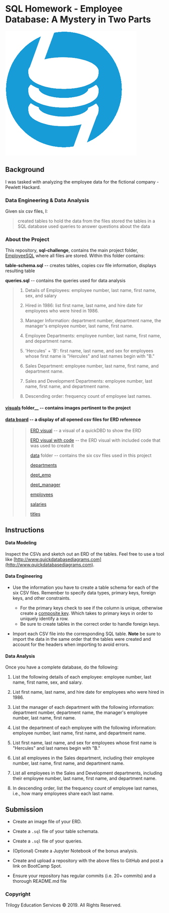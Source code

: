 # SQL Homework - Employee Database: A Mystery in Two Parts

![sql.png](EmployeeSQL/visuals/sql_hp.PNG)
 
## Background

I was tasked with analyzing the employee data for the fictional company - Pewlett Hackard. 

### Data Engineering & Data Analysis
Given six csv files, I:
> created tables to hold the data from the files
> stored the tables in a SQL database
> used queries to answer questions about the data

### About the Project

This repository, __sql-challenge__, contains the main project folder, [EmployeeSQL](EmployeeSQL) where all files are stored. Within this folder contains: <p>
__table-schema.sql__ -- creates tables, copies csv file information, displays resulting table <p>
__queries.sql__ -- contains the queries used for data analysis <p>
> 1. Details of Employees: employee number, last name, first name, sex, and salary <p>
> 2. Hired in 1986: list first name, last name, and hire date for employees who were hired in 1986. <p>
> 3. Manager Information: department number, department name, the manager's employee number, last name, first name. <p>
> 4. Employee Departments: employee number, last name, first name, and department name. <p>
> 5. 'Hercules' + 'B': first name, last name, and sex for employees whose first name is "Hercules" and last names begin with "B." <p>
> 6. Sales Department: employee number, last name, first name, and department name. <p>
> 7. Sales and Development Departments: employee number, last name, first name, and department name. <p>
> 8. Descending order: frequency count of employee last names. <p>
#### [visuals](EmployeeSQL/visuals) folder__ -- contains images pertinent to the project <p>
#### [data board](EmployeeSQL/visuals/data-board.PNG) -- a display of all opened csv files for ERD reference <p>
>> [ERD visual](EmployeeSQL/visuals/erd-visual.PNG) -- a visual of a quickDBD to show the ERD  <p>
>> [ERD visual with code](EmployeeSQL/visuals/erd-visual-code.PNG) -- the ERD visual with included code that was used to create it <p>
> [data](EmployeeSQL/data) folder --  contains the six csv files used in this project <p>
>> [departments](EmployeeSQL/data/departments.csv) <p>
>> [dept_emp](EmployeeSQL/data/dept_emp.csv) <p>
>> [dept_manager](EmployeeSQL/data/dept_manager.csv) <p>
>> [employees](EmployeeSQL/data/employees.csv) <p>
>> [salaries](EmployeeSQL/data/salaries.csv) <p>
>> [titles](EmployeeSQL/data/titles.csv) <p>



## Instructions

#### Data Modeling

Inspect the CSVs and sketch out an ERD of the tables. Feel free to use a tool like [http://www.quickdatabasediagrams.com](http://www.quickdatabasediagrams.com).

#### Data Engineering

* Use the information you have to create a table schema for each of the six CSV files. Remember to specify data types, primary keys, foreign keys, and other constraints.

  * For the primary keys check to see if the column is unique, otherwise create a [composite key](https://en.wikipedia.org/wiki/Compound_key). Which takes to primary keys in order to uniquely identify a row.
  * Be sure to create tables in the correct order to handle foreign keys.

* Import each CSV file into the corresponding SQL table. **Note** be sure to import the data in the same order that the tables were created and account for the headers when importing to avoid errors.

#### Data Analysis

Once you have a complete database, do the following:

1. List the following details of each employee: employee number, last name, first name, sex, and salary.

2. List first name, last name, and hire date for employees who were hired in 1986.

3. List the manager of each department with the following information: department number, department name, the manager's employee number, last name, first name.

4. List the department of each employee with the following information: employee number, last name, first name, and department name.

5. List first name, last name, and sex for employees whose first name is "Hercules" and last names begin with "B."

6. List all employees in the Sales department, including their employee number, last name, first name, and department name.

7. List all employees in the Sales and Development departments, including their employee number, last name, first name, and department name.

8. In descending order, list the frequency count of employee last names, i.e., how many employees share each last name.

## Submission

* Create an image file of your ERD.

* Create a `.sql` file of your table schemata.

* Create a `.sql` file of your queries.

* (Optional) Create a Jupyter Notebook of the bonus analysis.

* Create and upload a repository with the above files to GitHub and post a link on BootCamp Spot.

* Ensure your repository has regular commits (i.e. 20+ commits) and a thorough README.md file

### Copyright

Trilogy Education Services © 2019. All Rights Reserved.
